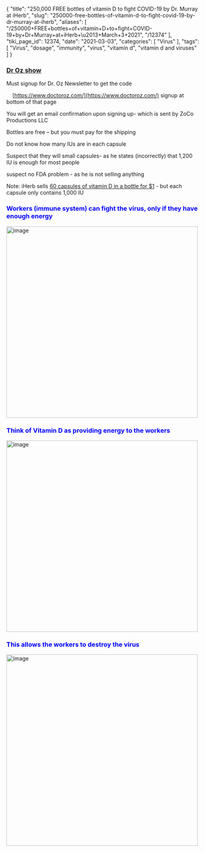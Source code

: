 {
    "title": "250,000 FREE bottles of vitamin D to fight COVID-19 by Dr. Murray at iHerb",
    "slug": "250000-free-bottles-of-vitamin-d-to-fight-covid-19-by-dr-murray-at-iherb",
    "aliases": [
        "/250000+FREE+bottles+of+vitamin+D+to+fight+COVID-19+by+Dr+Murray+at+iHerb+\u2013+March+3+2021",
        "/12374"
    ],
    "tiki_page_id": 12374,
    "date": "2021-03-03",
    "categories": [
        "Virus"
    ],
    "tags": [
        "Virus",
        "dosage",
        "immunity",
        "virus",
        "vitamin d",
        "vitamin d and viruses"
    ]
}


### [Dr Oz show](https://www.youtube.com/watch?v=4YZ1dW8JBiw&ab_channel=DoctorOz)

Must signup for Dr. Oz Newsletter to get the code 

&nbsp; &nbsp;  [https://www.doctoroz.com/](https://www.doctoroz.com/) signup at bottom of that page

You will get an email confirmation upon signing up- which is sent by ZoCo Productions LLC

Bottles are free – but you must pay for the shipping

Do not know how many IUs are in each capsule

Suspect that they will small capsules- as he states (incorrectly) that 1,200 IU is enough for most people

suspect no FDA problem - as he is not selling anything

Note: iHerb sells [60 capsules of vitamin D in a bottle for $1](https://www.iherb.com/pr/California-Gold-Nutrition-Immune-4-Immune-System-Support-60-Veggie-Capsules/101714) - but each capsule only contains 1,000 IU

### <span style="color:#00F;">Workers (immune system) can fight the virus, only if they have enough energy</span>

<img src="https://d1bk1kqxc0sym.cloudfront.net/attachments/jpeg/oz1.jpg" alt="image" width="500">

### <span style="color:#00F;">Think of Vitamin D as providing energy to the workers</span>

<img src="https://d1bk1kqxc0sym.cloudfront.net/attachments/jpeg/vit-d-recharges-tools.jpg" alt="image" width="500">

### <span style="color:#00F;">This allows the workers to destroy the virus</span>

<img src="https://d1bk1kqxc0sym.cloudfront.net/attachments/jpeg/can-destroy-it-when-tools-are-recharged.jpg" alt="image" width="500">